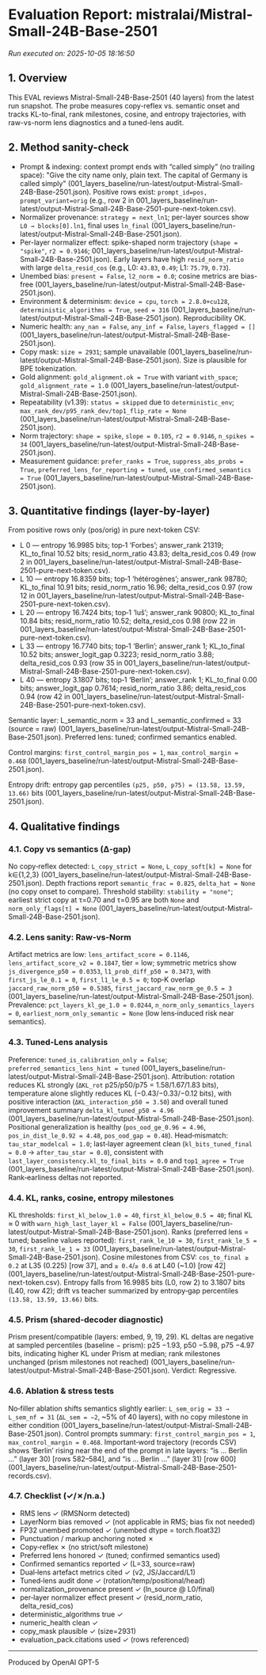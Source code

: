 # Evaluation Report: mistralai/Mistral-Small-24B-Base-2501

*Run executed on: 2025-10-05 18:16:50*

## 1. Overview
This EVAL reviews Mistral-Small-24B-Base-2501 (40 layers) from the latest run snapshot. The probe measures copy-reflex vs. semantic onset and tracks KL-to-final, rank milestones, cosine, and entropy trajectories, with raw-vs-norm lens diagnostics and a tuned-lens audit.

## 2. Method sanity-check
- Prompt & indexing: context prompt ends with “called simply” (no trailing space): "Give the city name only, plain text. The capital of Germany is called simply" (001_layers_baseline/run-latest/output-Mistral-Small-24B-Base-2501.json). Positive rows exist: `prompt_id=pos, prompt_variant=orig` (e.g., row 2 in 001_layers_baseline/run-latest/output-Mistral-Small-24B-Base-2501-pure-next-token.csv).
- Normalizer provenance: `strategy = next_ln1`; per-layer sources show `L0 → blocks[0].ln1`, final uses `ln_final` (001_layers_baseline/run-latest/output-Mistral-Small-24B-Base-2501.json).
- Per-layer normalizer effect: spike-shaped norm trajectory (`shape = "spike"`, `r2 = 0.9146`; 001_layers_baseline/run-latest/output-Mistral-Small-24B-Base-2501.json). Early layers have high `resid_norm_ratio` with large `delta_resid_cos` (e.g., L0: `43.83`, `0.49`; L1: `75.79`, `0.73`).
- Unembed bias: `present = False`, `l2_norm = 0.0`; cosine metrics are bias-free (001_layers_baseline/run-latest/output-Mistral-Small-24B-Base-2501.json).
- Environment & determinism: `device = cpu`, `torch = 2.8.0+cu128`, `deterministic_algorithms = True`, `seed = 316` (001_layers_baseline/run-latest/output-Mistral-Small-24B-Base-2501.json). Reproducibility OK.
- Numeric health: `any_nan = False`, `any_inf = False`, `layers_flagged = []` (001_layers_baseline/run-latest/output-Mistral-Small-24B-Base-2501.json).
- Copy mask: `size = 2931`; sample unavailable (001_layers_baseline/run-latest/output-Mistral-Small-24B-Base-2501.json). Size is plausible for BPE tokenization.
- Gold alignment: `gold_alignment.ok = True` with variant `with_space`; `gold_alignment_rate = 1.0` (001_layers_baseline/run-latest/output-Mistral-Small-24B-Base-2501.json).
- Repeatability (v1.39): `status = skipped` due to `deterministic_env`; `max_rank_dev/p95_rank_dev/top1_flip_rate = None` (001_layers_baseline/run-latest/output-Mistral-Small-24B-Base-2501.json).
- Norm trajectory: `shape = spike`, `slope = 0.105`, `r2 = 0.9146`, `n_spikes = 34` (001_layers_baseline/run-latest/output-Mistral-Small-24B-Base-2501.json).
- Measurement guidance: `prefer_ranks = True`, `suppress_abs_probs = True`, `preferred_lens_for_reporting = tuned`, `use_confirmed_semantics = True` (001_layers_baseline/run-latest/output-Mistral-Small-24B-Base-2501.json).

## 3. Quantitative findings (layer‑by‑layer)
From positive rows only (pos/orig) in pure next-token CSV:
- L 0 — entropy 16.9985 bits; top‑1 ‘Forbes’; answer_rank 21319; KL_to_final 10.52 bits; resid_norm_ratio 43.83; delta_resid_cos 0.49 (row 2 in 001_layers_baseline/run-latest/output-Mistral-Small-24B-Base-2501-pure-next-token.csv).
- L 10 — entropy 16.8359 bits; top‑1 ‘hétérogènes’; answer_rank 98780; KL_to_final 10.91 bits; resid_norm_ratio 16.96; delta_resid_cos 0.97 (row 12 in 001_layers_baseline/run-latest/output-Mistral-Small-24B-Base-2501-pure-next-token.csv).
- L 20 — entropy 16.7424 bits; top‑1 ‘luš’; answer_rank 90800; KL_to_final 10.84 bits; resid_norm_ratio 10.52; delta_resid_cos 0.98 (row 22 in 001_layers_baseline/run-latest/output-Mistral-Small-24B-Base-2501-pure-next-token.csv).
- L 33 — entropy 16.7740 bits; top‑1 ‘Berlin’; answer_rank 1; KL_to_final 10.52 bits; answer_logit_gap 0.3223; resid_norm_ratio 3.88; delta_resid_cos 0.93 (row 35 in 001_layers_baseline/run-latest/output-Mistral-Small-24B-Base-2501-pure-next-token.csv).
- L 40 — entropy 3.1807 bits; top‑1 ‘Berlin’; answer_rank 1; KL_to_final 0.00 bits; answer_logit_gap 0.7614; resid_norm_ratio 3.86; delta_resid_cos 0.94 (row 42 in 001_layers_baseline/run-latest/output-Mistral-Small-24B-Base-2501-pure-next-token.csv).

Semantic layer: L_semantic_norm = 33 and L_semantic_confirmed = 33 (source = raw) (001_layers_baseline/run-latest/output-Mistral-Small-24B-Base-2501.json). Preferred lens: tuned; confirmed semantics enabled.

Control margins: `first_control_margin_pos = 1`, `max_control_margin = 0.468` (001_layers_baseline/run-latest/output-Mistral-Small-24B-Base-2501.json).

Entropy drift: entropy gap percentiles `(p25, p50, p75) = (13.58, 13.59, 13.66)` bits (001_layers_baseline/run-latest/output-Mistral-Small-24B-Base-2501.json).

## 4. Qualitative findings

### 4.1. Copy vs semantics (Δ‑gap)
No copy‑reflex detected: `L_copy_strict = None`, `L_copy_soft[k] = None` for k∈{1,2,3} (001_layers_baseline/run-latest/output-Mistral-Small-24B-Base-2501.json). Depth fractions report `semantic_frac = 0.825`, `delta_hat = None` (no copy onset to compare). Threshold stability: `stability = "none"`; earliest strict copy at τ=0.70 and τ=0.95 are both `None` and `norm_only_flags[τ] = None` (001_layers_baseline/run-latest/output-Mistral-Small-24B-Base-2501.json).

### 4.2. Lens sanity: Raw‑vs‑Norm
Artifact metrics are low: `lens_artifact_score = 0.1146`, `lens_artifact_score_v2 = 0.1847`, tier = low; symmetric metrics show `js_divergence_p50 = 0.0353`, `l1_prob_diff_p50 = 0.3473`, with `first_js_le_0.1 = 0`, `first_l1_le_0.5 = 0`; top‑K overlap `jaccard_raw_norm_p50 = 0.5385`, `first_jaccard_raw_norm_ge_0.5 = 3` (001_layers_baseline/run-latest/output-Mistral-Small-24B-Base-2501.json). Prevalence: `pct_layers_kl_ge_1.0 = 0.0244`, `n_norm_only_semantics_layers = 0`, `earliest_norm_only_semantic = None` (low lens‑induced risk near semantics).

### 4.3. Tuned‑Lens analysis
Preference: `tuned_is_calibration_only = False`; `preferred_semantics_lens_hint = tuned` (001_layers_baseline/run-latest/output-Mistral-Small-24B-Base-2501.json). Attribution: rotation reduces KL strongly (`ΔKL_rot` p25/p50/p75 = 1.58/1.67/1.83 bits), temperature alone slightly reduces KL (−0.43/−0.33/−0.12 bits), with positive interaction (`ΔKL_interaction_p50 = 3.50`) and overall tuned improvement summary `delta_kl_tuned_p50 = 4.96` (001_layers_baseline/run-latest/output-Mistral-Small-24B-Base-2501.json). Positional generalization is healthy (`pos_ood_ge_0.96 = 4.96`, `pos_in_dist_le_0.92 = 4.48`, `pos_ood_gap = 0.48`). Head‑mismatch: `tau_star_modelcal = 1.0`; last‑layer agreement clean (`kl_bits_tuned_final = 0.0` → `after_tau_star = 0.0`), consistent with `last_layer_consistency.kl_to_final_bits = 0.0` and `top1_agree = True` (001_layers_baseline/run-latest/output-Mistral-Small-24B-Base-2501.json). Rank‑earliness deltas not reported.

### 4.4. KL, ranks, cosine, entropy milestones
KL thresholds: `first_kl_below_1.0 = 40`, `first_kl_below_0.5 = 40`; final KL ≈ 0 with `warn_high_last_layer_kl = False` (001_layers_baseline/run-latest/output-Mistral-Small-24B-Base-2501.json). Ranks (preferred lens = tuned; baseline values reported): `first_rank_le_10 = 30`, `first_rank_le_5 = 30`, `first_rank_le_1 = 33` (001_layers_baseline/run-latest/output-Mistral-Small-24B-Base-2501.json). Cosine milestones from CSV: `cos_to_final ≥ 0.2` at L35 (0.225) [row 37], and `≥ 0.4`/`≥ 0.6` at L40 (~1.0) [row 42] (001_layers_baseline/run-latest/output-Mistral-Small-24B-Base-2501-pure-next-token.csv). Entropy falls from 16.9985 bits (L0, row 2) to 3.1807 bits (L40, row 42); drift vs teacher summarized by entropy‑gap percentiles `(13.58, 13.59, 13.66)` bits.

### 4.5. Prism (shared‑decoder diagnostic)
Prism present/compatible (layers: embed, 9, 19, 29). KL deltas are negative at sampled percentiles (baseline − prism): p25 −1.93, p50 −5.98, p75 −4.97 bits, indicating higher KL under Prism at median; rank milestones unchanged (prism milestones not reached) (001_layers_baseline/run-latest/output-Mistral-Small-24B-Base-2501.json). Verdict: Regressive.

### 4.6. Ablation & stress tests
No‑filler ablation shifts semantics slightly earlier: `L_sem_orig = 33 → L_sem_nf = 31` (`ΔL_sem = −2`, ~5% of 40 layers), with no copy milestone in either condition (001_layers_baseline/run-latest/output-Mistral-Small-24B-Base-2501.json). Control prompts summary: `first_control_margin_pos = 1`, `max_control_margin = 0.468`. Important‑word trajectory (records CSV) shows ‘Berlin’ rising near the end of the prompt in late layers: “is … Berlin …” (layer 30) [rows 582–584], and “is … Berlin …” (layer 31) [row 600] (001_layers_baseline/run-latest/output-Mistral-Small-24B-Base-2501-records.csv).

### 4.7. Checklist (✓/✗/n.a.)
- RMS lens ✓ (RMSNorm detected)
- LayerNorm bias removed ✓ (not applicable in RMS; bias fix not needed)
- FP32 unembed promoted ✓ (unembed dtype = torch.float32)
- Punctuation / markup anchoring noted ✗
- Copy‑reflex ✗ (no strict/soft milestone)
- Preferred lens honored ✓ (tuned; confirmed semantics used)
- Confirmed semantics reported ✓ (L=33, source=raw)
- Dual‑lens artefact metrics cited ✓ (v2, JS/Jaccard/L1)
- Tuned‑lens audit done ✓ (rotation/temp/positional/head)
- normalization_provenance present ✓ (ln_source @ L0/final)
- per‑layer normalizer effect present ✓ (resid_norm_ratio, delta_resid_cos)
- deterministic_algorithms true ✓
- numeric_health clean ✓
- copy_mask plausible ✓ (size=2931)
- evaluation_pack.citations used ✓ (rows referenced)

---
Produced by OpenAI GPT-5 
